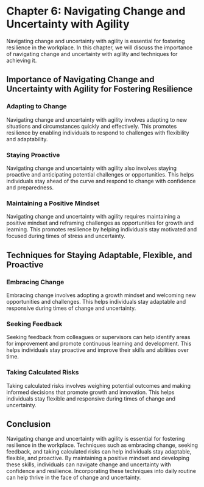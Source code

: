 Chapter 6: Navigating Change and Uncertainty with Agility
=========================================================

Navigating change and uncertainty with agility is essential for fostering resilience in the workplace. In this chapter, we will discuss the importance of navigating change and uncertainty with agility and techniques for achieving it.

Importance of Navigating Change and Uncertainty with Agility for Fostering Resilience
-------------------------------------------------------------------------------------

### Adapting to Change

Navigating change and uncertainty with agility involves adapting to new situations and circumstances quickly and effectively. This promotes resilience by enabling individuals to respond to challenges with flexibility and adaptability.

### Staying Proactive

Navigating change and uncertainty with agility also involves staying proactive and anticipating potential challenges or opportunities. This helps individuals stay ahead of the curve and respond to change with confidence and preparedness.

### Maintaining a Positive Mindset

Navigating change and uncertainty with agility requires maintaining a positive mindset and reframing challenges as opportunities for growth and learning. This promotes resilience by helping individuals stay motivated and focused during times of stress and uncertainty.

Techniques for Staying Adaptable, Flexible, and Proactive
---------------------------------------------------------

### Embracing Change

Embracing change involves adopting a growth mindset and welcoming new opportunities and challenges. This helps individuals stay adaptable and responsive during times of change and uncertainty.

### Seeking Feedback

Seeking feedback from colleagues or supervisors can help identify areas for improvement and promote continuous learning and development. This helps individuals stay proactive and improve their skills and abilities over time.

### Taking Calculated Risks

Taking calculated risks involves weighing potential outcomes and making informed decisions that promote growth and innovation. This helps individuals stay flexible and responsive during times of change and uncertainty.

Conclusion
----------

Navigating change and uncertainty with agility is essential for fostering resilience in the workplace. Techniques such as embracing change, seeking feedback, and taking calculated risks can help individuals stay adaptable, flexible, and proactive. By maintaining a positive mindset and developing these skills, individuals can navigate change and uncertainty with confidence and resilience. Incorporating these techniques into daily routine can help thrive in the face of change and uncertainty.
